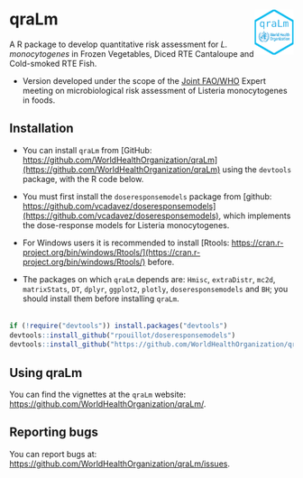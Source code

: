 
<!-- README.md is generated from README.Rmd. Please edit that file -->

# qraLm <a href='https://github.com/WorldHealthOrganization/qraLm/docs/'><img src='man/figures/hex-qraLm.png' align="right" height="80" /></a>

A R package to develop quantitative risk assessment for *L.
monocytogenes* in Frozen Vegetables, Diced RTE Cantaloupe and
Cold-smoked RTE Fish.

- Version developed under the scope of the [Joint
  FAO/WHO](https://www.who.int/publications/m/item/jemra-of-listeria-monocytogenes-in-foods)
  Expert meeting on microbiological risk assessment of Listeria
  monocytogenes in foods.

## Installation

- You can install `qraLm` from [GitHub:
  https://github.com/WorldHealthOrganization/qraLm](https://github.com/WorldHealthOrganization/qraLm)
  using the `devtools` package, with the R code below.

- You must first install the `doseresponsemodels` package from [github:
  https://github.com/vcadavez/doseresponsemodels](https://github.com/vcadavez/doseresponsemodels),
  which implements the dose-response models for Listeria monocytogenes.

- For Windows users it is recommended to install [Rtools:
  https://cran.r-project.org/bin/windows/Rtools/](https://cran.r-project.org/bin/windows/Rtools/)
  before.

- The packages on which `qraLm` depends are: `Hmisc`, `extraDistr`,
  `mc2d`, `matrixStats`, `DT`, `dplyr`, `ggplot2`, `plotly`,
  `doseresponsemodels` and `BH`; you should install them before
  installing `qraLm`.

``` r

if (!require("devtools")) install.packages("devtools")
devtools::install_github("rpouillot/doseresponsemodels")
devtools::install_github("https://github.com/WorldHealthOrganization/qraLm")
```

## Using qraLm

You can find the vignettes at the `qraLm` website:
<https://github.com/WorldHealthOrganization/qraLm/>.

## Reporting bugs

You can report bugs at:
<https://github.com/WorldHealthOrganization/qraLm/issues>.
